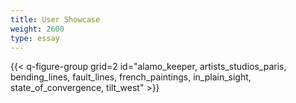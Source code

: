 ```yaml
---
title: User Showcase
weight: 2600
type: essay
---
```


{{< q-figure-group grid=2 id="alamo_keeper, artists_studios_paris, bending_lines, fault_lines, french_paintings, in_plain_sight, state_of_convergence, tilt_west" >}}
